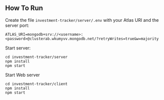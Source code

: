 ## How To Run
Create the file `investment-tracker/server/.env` with your Atlas URI and the server port:
```
ATLAS_URI=mongodb+srv://<username>:<password>@clusterab.wkumyvv.mongodb.net/?retryWrites=true&w=majority
```

Start server:
```
cd investment-tracker/server
npm install
npm start
```

Start Web server
```
cd investment-tracker/client
npm install
npm start
```
